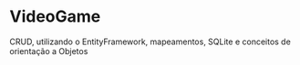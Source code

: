 # VideoGame
CRUD, utilizando o EntityFramework, mapeamentos, SQLite e conceitos de orientação a Objetos
